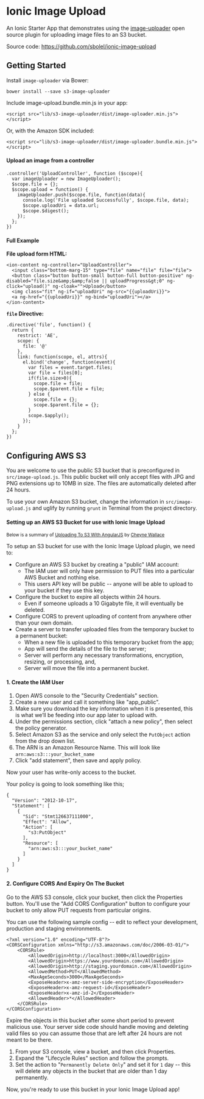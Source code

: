 # Ionic Image Upload

[ionic-image-upload]: https://github.com/sbolel/ionic-image-upload
[image-uploader]: https://github.com/sbolel/image-uploader

An Ionic Starter App that demonstrates using the [image-uploader][image-uploader] open source plugin for uploading image files to an S3 bucket.

Source code: https://github.com/sbolel/ionic-image-upload

## Getting Started

Install `image-uploader` via Bower:
    
    bower install --save s3-image-uploader

Include image-upload.bundle.min.js in your app:

    <script src="lib/s3-image-uploader/dist/image-uploader.min.js"></script>

Or, with the Amazon SDK included:

    <script src="lib/s3-image-uploader/dist/image-uploader.bundle.min.js"></script>

#### Upload an image from a controller

    .controller('UploadController', function ($scope){
      var imageUploader = new ImageUploader();
      $scope.file = {};
      $scope.upload = function() {
        imageUploader.push($scope.file, function(data){
          console.log('File uploaded Successfully', $scope.file, data);
          $scope.uploadUri = data.url;
          $scope.$digest();
        });
      };
    })

#### Full Example 

**File upload form HTML:**

    <ion-content ng-controller="UploadController">
      <input class="bottom-marg-15" type="file" name="file" file="file">
      <button class="button button-small button-full button-positive" ng-disabled="file.size&amp;&amp;false || uploadProgress&gt;0" ng-click="upload()" ng-cloak="">Upload</button>
      <img class="fit" ng-if="uploadUri" ng-src="{{uploadUri}}">
      <a ng-href="{{uploadUri}}" ng-bind="uploadUri"></a>
    </ion-content>

**`file` Directive:**

    .directive('file', function() {
      return {
        restrict: 'AE',
        scope: {
          file: '@'
        },
        link: function(scope, el, attrs){
          el.bind('change', function(event){
            var files = event.target.files;
            var file = files[0];
            if(file.size>0){
              scope.file = file;
              scope.$parent.file = file;
            } else {
              scope.file = {};
              scope.$parent.file = {}; 
            }
            scope.$apply();
          });
        }
      };
    })

## Configuring AWS S3

You are welcome to use the public S3 bucket that is preconfigured in `src/image-upload.js`. This public bucket will only accept files with JPG and PNG extensions up to 10MB in size. The files are automatically deleted after 24 hours.

To use your own Amazon S3 bucket, change the information in `src/image-upload.js` and uglify by running `grunt` in Terminal from the project directory.

#### Setting up an AWS S3 Bucket for use with Ionic Image Upload

<small>Below is a summary of [Uploading To S3 With AngularJS](http://www.cheynewallace.com/uploading-to-s3-with-angularjs/) by [Cheyne Wallace](http://www.cheynewallace.com/)</small>

To setup an S3 bucket for use with the Ionic Image Upload plugin, we need to:

* Configure an AWS S3 bucket by creating a "public" IAM account:
    - The IAM user will only have permission to PUT files into a particular AWS Bucket and nothing else.
    - This users API key will be public -- anyone will be able to upload to your bucket if they use this key.
* Configure the bucket to expire all objects within 24 hours.
    - Even if someone uploads a 10 Gigabyte file, it will eventually be deleted.
* Configure CORS to prevent uploading of content from anywhere other than your own domain.
* Create a server to transfer uploaded files from the temporary bucket to a permanent bucket:
    - When a new file is uploaded to this temporary bucket from the app;
    - App will send the details of the file to the server;
    - Server will perform any necessary transformations, encryption, resizing, or processing, and,
    - Server will move the file into a permanent bucket.

#### 1. Create the IAM User

1. Open AWS console to the "Security Credentials" section. 
2. Create a new user and call it something like "app_public". 
3. Make sure you download the key information when it is presented, this is what we’ll be feeding into our app later to upload with.
4. Under the permissions section, click "attach a new policy", then select the policy generator.
5. Select Amazon S3 as the service and only select the `PutObject` action from the drop down list.
6. The ARN is an Amazon Resource Name. This will look like `arn:aws:s3:::your_bucket_name`
7. Click "add statement", then save and apply policy. 

Now your user has write-only access to the bucket.

Your policy is going to look something like this;

    {
      "Version": "2012-10-17",
      "Statement": [
        {
          "Sid": "Stmt126637111000",
          "Effect": "Allow",
          "Action": [
            "s3:PutObject"
          ],
          "Resource": [
            "arn:aws:s3:::your_bucket_name"
          ]
        }
      ]
    }

#### 2. Configure CORS And Expiry On The Bucket

Go to the AWS S3 console, click your bucket, then click the Properties button. You'll use the "Add CORS Configuration" button to configure your bucket to only allow PUT requests from particular origins.

You can use the following sample config -- edit to reflect your development, production and staging environments.

    <?xml version="1.0" encoding="UTF-8"?>
    <CORSConfiguration xmlns="http://s3.amazonaws.com/doc/2006-03-01/">
        <CORSRule>
            <AllowedOrigin>http://localhost:3000</AllowedOrigin>
            <AllowedOrigin>https://www.yourdomain.com</AllowedOrigin>
            <AllowedOrigin>http://staging.yourdomain.com</AllowedOrigin>
            <AllowedMethod>PUT</AllowedMethod>
            <MaxAgeSeconds>3000</MaxAgeSeconds>
            <ExposeHeader>x-amz-server-side-encryption</ExposeHeader>
            <ExposeHeader>x-amz-request-id</ExposeHeader>
            <ExposeHeader>x-amz-id-2</ExposeHeader>
            <AllowedHeader>*</AllowedHeader>
        </CORSRule>
    </CORSConfiguration>

Expire the objects in this bucket after some short period to prevent malicious use. Your server side code should handle moving and deleting valid files so you can assume those that are left after 24 hours are not meant to be there.

1. From your S3 console, view a bucket, and then click Properties.
2. Expand the "Lifecycle Rules" section and follow the prompts.
3. Set the action to "`Permanently Delete Only`" and set it for `1` day -- this will delete any objects in the bucket that are older than 1 day permanently.

Now, you're ready to use this bucket in your Ionic Image Upload app!
